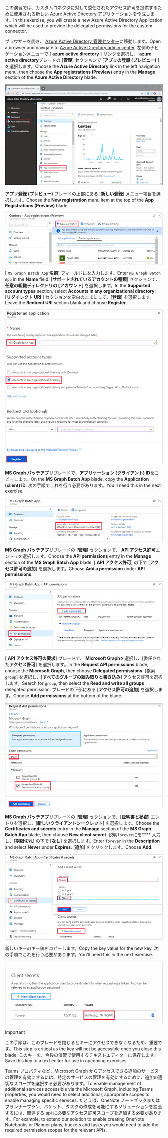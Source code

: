 <!-- markdownlint-disable MD002 MD041 -->

<span data-ttu-id="33662-101">この演習では、カスタムコネクタに対して委任されたアクセス許可を提供するために使用される新しい Azure Active Directory アプリケーションを作成します。</span><span class="sxs-lookup"><span data-stu-id="33662-101">In this exercise, you will create a new Azure Active Directory Application which will be used to provide the delegated permissions for the custom connector.</span></span>

<span data-ttu-id="33662-102">ブラウザーを開き、 [Azure Active Directory 管理センター](https://aad.portal.azure.com)に移動します。</span><span class="sxs-lookup"><span data-stu-id="33662-102">Open a browser and navigate to [Azure Active Directory admin center](https://aad.portal.azure.com).</span></span> <span data-ttu-id="33662-103">左側のナビゲーションメニューで [ **azure active directory** ] リンクを選択し、 **azure active directory**ブレードの [**管理**] セクションで [**アプリの登録 (プレビュー)** ] を選択します。</span><span class="sxs-lookup"><span data-stu-id="33662-103">Choose the **Azure Active Directory** link in the left navigation menu, then choose the **App registrations (Preview)** entry in the **Manage** section of the **Azure Active Directory** blade.</span></span>

![azure active directory 管理センターの azure active directory ブレードのスクリーンショット](./images/app-reg-preview1.png)

<span data-ttu-id="33662-105">**アプリ登録 (プレビュー)** ブレードの上部にある [**新しい登録**] メニュー項目を選択します。</span><span class="sxs-lookup"><span data-stu-id="33662-105">Choose the **New registration** menu item at the top of the **App Registrations (Preview)** blade.</span></span>

![Azure Active Directory 管理センターのアプリ登録ブレードのスクリーンショット](./images/app-reg-preview2.png)

<span data-ttu-id="33662-107">[ `MS Graph Batch App` **名前**] フィールドにを入力します。</span><span class="sxs-lookup"><span data-stu-id="33662-107">Enter `MS Graph Batch App` in the **Name** field.</span></span> <span data-ttu-id="33662-108">[**サポートされているアカウントの種類**] セクションで、**任意の組織ディレクトリの [アカウント**] を選択します。</span><span class="sxs-lookup"><span data-stu-id="33662-108">In the **Supported account types** section, select **Accounts in any organizational directory**.</span></span> <span data-ttu-id="33662-109">[**リダイレクト URI** ] セクションを空白のままにして、[**登録**] を選択します。</span><span class="sxs-lookup"><span data-stu-id="33662-109">Leave the **Redirect URI** section blank and choose **Register**.</span></span>

![Azure Active Directory 管理センターでアプリケーションブレードを登録するスクリーンショット](./images/app-reg-preview3.png)

<span data-ttu-id="33662-111">**MS Graph バッチアプリ**ブレードで、**アプリケーション (クライアント) ID**をコピーします。</span><span class="sxs-lookup"><span data-stu-id="33662-111">On the **MS Graph Batch App** blade, copy the **Application (client) ID**.</span></span> <span data-ttu-id="33662-112">次の手順でこれを行う必要があります。</span><span class="sxs-lookup"><span data-stu-id="33662-112">You'll need this in the next exercise.</span></span>

![登録済みアプリケーションページのスクリーンショット](./images/app-reg-preview4.png)

<span data-ttu-id="33662-114">**MS Graph バッチアプリ**ブレードの [**管理**] セクションで、 **API アクセス許可**エントリを選択します。</span><span class="sxs-lookup"><span data-stu-id="33662-114">Choose the **API permissions** entry in the **Manage** section of the **MS Graph Batch App** blade.</span></span> <span data-ttu-id="33662-115">[ **API アクセス許可**] の下で [**アクセス許可の追加**] を選択します。</span><span class="sxs-lookup"><span data-stu-id="33662-115">Choose **Add a permission** under **API permissions**.</span></span>

![API アクセス許可ブレードのスクリーンショット](./images/app-perms-preview1.png)

<span data-ttu-id="33662-117">[ **API アクセス許可の要求**] ブレードで、 **Microsoft Graph**を選択し、[委任された**アクセス許可**] を選択します。</span><span class="sxs-lookup"><span data-stu-id="33662-117">In the **Request API permissions** blade, choose the **Microsoft Graph**, then choose **Delegated permissions**.</span></span> <span data-ttu-id="33662-118">[検索`group`] を選択し、[**すべてのグループの読み取りと書き込み**] アクセス許可を選択します。</span><span class="sxs-lookup"><span data-stu-id="33662-118">Search for `group`, then select the **Read and write all groups** delegated permission.</span></span> <span data-ttu-id="33662-119">ブレードの下部にある [**アクセス許可の追加**] を選択します。</span><span class="sxs-lookup"><span data-stu-id="33662-119">Choose **Add permissions** at the bottom of the blade.</span></span>

 ![API アクセス許可ブレードの要求のスクリーンショット](./images/app-perms-preview2.png)

<span data-ttu-id="33662-121">**MS Graph バッチアプリ**ブレードの [**管理**] セクションで、[**証明書と秘密**] エントリを選択し、[**新しいクライアントシークレット**] を選択します。</span><span class="sxs-lookup"><span data-stu-id="33662-121">Choose the **Certificates and secrets** entry in the **Manage** section of the **MS Graph Batch App** blade, then choose **New client secret**.</span></span> <span data-ttu-id="33662-122">説明`forever`にを\*\*\*\* 入力し、[**期限切れ**] の下で [**なし**] を選択します。</span><span class="sxs-lookup"><span data-stu-id="33662-122">Enter `forever` in the **Description** and select **Never** under **Expires**.</span></span> <span data-ttu-id="33662-123">[**追加**] をクリックします。</span><span class="sxs-lookup"><span data-stu-id="33662-123">Choose **Add**.</span></span>

![証明書とシークレットブレードのスクリーンショット](./images/app-key-preview1.png)

<span data-ttu-id="33662-125">新しいキーのキー値をコピーします。</span><span class="sxs-lookup"><span data-stu-id="33662-125">Copy the key value for the new key.</span></span> <span data-ttu-id="33662-126">次の手順でこれを行う必要があります。</span><span class="sxs-lookup"><span data-stu-id="33662-126">You'll need this in the next exercise.</span></span>

![新しいクライアントシークレットのスクリーンショット](./images/app-key-preview2.png)

> [!IMPORTANT]
> <span data-ttu-id="33662-128">この手順は、このブレードを閉じるとキーにアクセスできなくなるため、重要です。</span><span class="sxs-lookup"><span data-stu-id="33662-128">This step is critical as the key will not be accessible once you close this blade.</span></span> <span data-ttu-id="33662-129">このキーを、今後の演習で使用するテキストエディターに保存します。</span><span class="sxs-lookup"><span data-stu-id="33662-129">Save this key to a text editor for use in upcoming exercises.</span></span>

<span data-ttu-id="33662-130">Teams プロパティなど、Microsoft Graph からアクセスできる追加のサービスの管理を有効にするには、特定のサービスの管理を有効にするために、追加の適切なスコープを選択する必要があります。</span><span class="sxs-lookup"><span data-stu-id="33662-130">To enable management of additional services accessible via the Microsoft Graph, including Teams properties, you would need to select additional, appropriate scopes to enable managing specific services.</span></span> <span data-ttu-id="33662-131">たとえば、OneNote ノートブックまたはプランナープラン、バケット、タスクの作成を可能にするソリューションを拡張するには、関連する api に必要なアクセス許可スコープを追加する必要があります。</span><span class="sxs-lookup"><span data-stu-id="33662-131">For example, to extend our solution to enable creating OneNote Notebooks or Planner plans, buckets and tasks you would need to add the required permission scopes for the relevant APIs.</span></span>